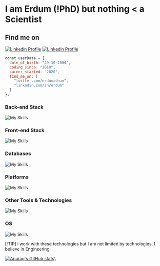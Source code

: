 # I am Erdum (!PhD) but nothing < a Scientist

## Find me on
[![Linkedin Profile](https://skillicons.dev/icons?i=linkedin)](https://linkedin.com/in/erdum)
[![Linkedin Profile](https://skillicons.dev/icons?i=twitter)](https://twitter.com/erdumadnan)

```js
const userData = {
  date_of_birth: "29-10-2004",
  coding_since: "2018",
  career_started: "2020",
  find_me_on: [
    "twitter.com/erdumadnan",
    "linkedin.com/in/erdum"
  ]
};
```

### Back-end Stack
![My Skills](https://skillicons.dev/icons?i=php,laravel,golang)

### Front-end Stack
![My Skills](https://skillicons.dev/icons?i=tailwind,html,js,react)

### Databases
![My Skills](https://skillicons.dev/icons?i=mysql,firebase,sqlite)

### Platforms
![My Skills](https://skillicons.dev/icons?i=vercel,gcp,stackoverflow)

### Other Tools & Technologies
![My Skills](https://skillicons.dev/icons?i=py,c,arduino)

### OS
![My Skills](https://skillicons.dev/icons?i=linux)

[!TIP]
I work with these technologies but I am not limited by technologies, I believe in Engineering

[![Anurag's GitHub stats](https://github-readme-stats.vercel.app/api?username=erdum&show_icons=true&include_all_commits=true&icon_color=e95420&title_color=e95420)](https://github.com/anuraghazra/github-readme-stats)\
